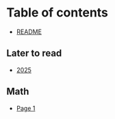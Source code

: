 # Table of contents

* [README](README.md)

## Later to read

* [2025](later-to-read/2025.md)

## Math

* [Page 1](math/page-1.md)
